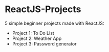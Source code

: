 # ReactJS-Projects

5 simple beginner projects made with ReactJS:

* Project 1: To Do List
* Project 2: Weather App
* Project 3: Password generator

